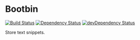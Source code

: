 # Bootbin

[![Build Status](https://travis-ci.org/CreaturePhil/Bootbin.svg)](https://travis-ci.org/CreaturePhil/Bootbin)
[![Dependency Status](https://david-dm.org/creaturephil/bootbin.svg)](https://david-dm.org/creaturephil/bootbin)
[![devDependency Status](https://david-dm.org/creaturephil/bootbin/dev-status.svg)](https://david-dm.org/creaturephil/bootbin#info=devDependencies)

Store text snippets.
